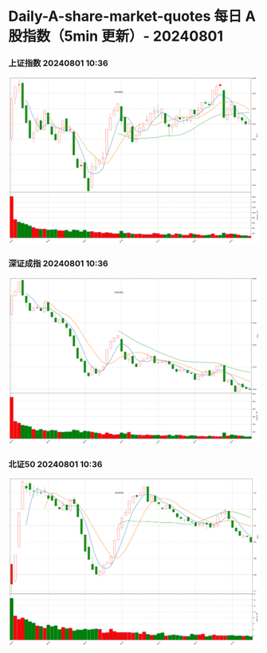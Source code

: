 
# Daily-A-share-market-quotes 每日 A 股指数（5min 更新）- 20240801

### 上证指数 20240801 10:36
![](./fig/2024/8/20240801-sh000001.png)

### 深证成指 20240801 10:36
![](./fig/2024/8/20240801-sz399001.png)

### 北证50 20240801 10:36
![](./fig/2024/8/20240801-bj899050.png)
